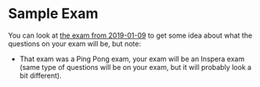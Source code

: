 <SetTitle title="Client-Server Communication" />

# Sample Exam
You can look at [the exam from 2019-01-09](static-files/exam-2019-01-09.pdf) to get some idea about what the questions on your exam will be, but note:

* That exam was a Ping Pong exam, your exam will be an Inspera exam (same type of questions will be on your exam, but it will probably look a bit different).